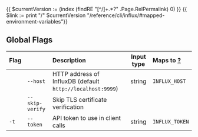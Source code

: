 {{ $currentVersion := (index (findRE "[^/]+.*?" .Page.RelPermalink) 0) }}
{{ $link := print "/" $currentVersion "/reference/cli/influx/#mapped-environment-variables"}}

## Global Flags

| Flag |                 | Description                                                | Input type | Maps to <a class ="q-link" href ="{{ $link }}">?</a> |
|:---- |:---             |:-----------                                                |:----------:|:---------------------------------------------------- |
|      | `--host`        | HTTP address of InfluxDB (default `http://localhost:9999`) | string     | `INFLUX_HOST`                                        |
|      | `--skip-verify` | Skip TLS certificate verification                          |            |                                                      |
| `-t` | `--token`       | API token to use in client calls                           | string     | `INFLUX_TOKEN`                                       |
